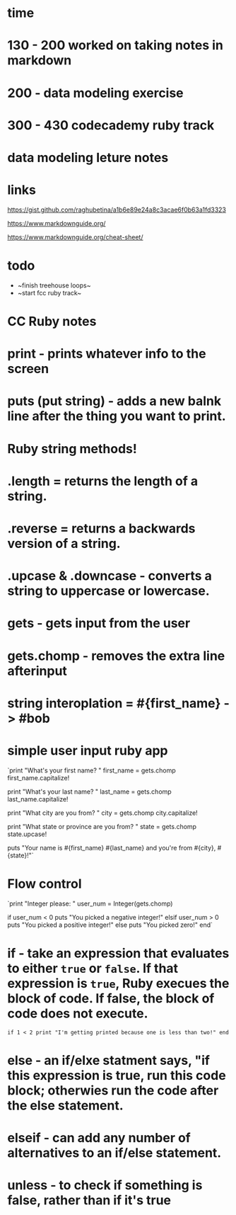 # time
# 130 - 200 worked on taking notes in markdown
# 200 - data modeling exercise

# 300 - 430 codecademy ruby track

# data modeling leture notes



# links

https://gist.github.com/raghubetina/a1b6e89e24a8c3acae6f0b63a1fd3323

https://www.markdownguide.org/

https://www.markdownguide.org/cheat-sheet/


# todo
* ~finish treehouse loops~
* ~start fcc ruby track~

# CC Ruby notes
# print - prints whatever info to the screen

# puts (put string) - adds a new balnk line after the thing you want to print.

# Ruby string methods!

# .length = returns the length of a string.
# .reverse = returns a backwards version of a string.
# .upcase & .downcase - converts a string to uppercase or lowercase.

# gets - gets input from the user
# gets.chomp - removes the extra line afterinput

# string interoplation = #{first_name} -> #bob



# simple user input ruby app

`print "What's your first name? "
first_name = gets.chomp
first_name.capitalize!

print "What's your last name? "
last_name = gets.chomp
last_name.capitalize!

print "What city are you from? "
city = gets.chomp
city.capitalize!

print "What state or province are you from? "
state = gets.chomp
state.upcase!

puts "Your name is #{first_name} #{last_name} and you're from #{city}, #{state}!"`


# Flow control

`print "Integer please: "
user_num = Integer(gets.chomp)

if user_num < 0
  puts "You picked a negative integer!"
elsif user_num > 0
  puts "You picked a positive integer!"
else
  puts "You picked zero!"
end`

# if - take an expression that evaluates to either `true` or `false`.  If that expression is `true`, Ruby execues the block of code.  If false, the block of code does not execute.

`if 1 < 2
  print "I'm getting printed because one is less than two!"
end`


# else - an if/elxe statment says, "if this expression is true, run this code block; otherwies run the code after the else statement.

# elseif - can add any number of alternatives to an if/else statement.


# unless - to check if something is false, rather than if it's true